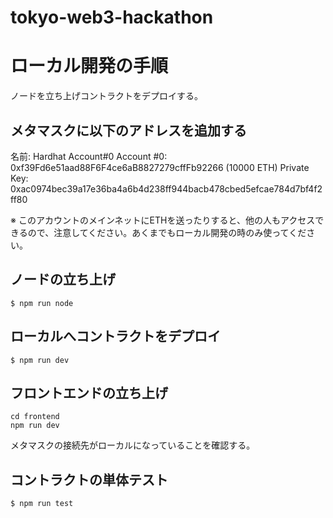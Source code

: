 # tokyo-web3-hackathon
# ローカル開発の手順
ノードを立ち上げコントラクトをデプロイする。

## メタマスクに以下のアドレスを追加する
名前: Hardhat Account#0
Account #0: 0xf39Fd6e51aad88F6F4ce6aB8827279cffFb92266 (10000 ETH)
Private Key: 0xac0974bec39a17e36ba4a6b4d238ff944bacb478cbed5efcae784d7bf4f2ff80

※ このアカウントのメインネットにETHを送ったりすると、他の人もアクセスできるので、注意してください。あくまでもローカル開発の時のみ使ってください。

## ノードの立ち上げ

```
$ npm run node
```

## ローカルへコントラクトをデプロイ

```
$ npm run dev
```

## フロントエンドの立ち上げ

```
cd frontend
npm run dev
```

メタマスクの接続先がローカルになっていることを確認する。

## コントラクトの単体テスト

```
$ npm run test
```